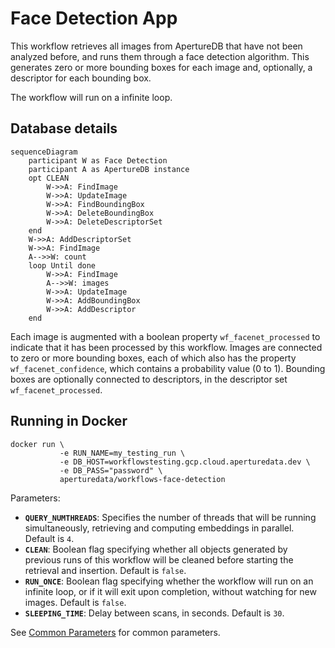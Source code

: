 # Face Detection App

This workflow retrieves all images from ApertureDB that have not been analyzed before, and runs them through a face detection algorithm.
This generates zero or more bounding boxes for each image and, optionally, a descriptor for each bounding box.

The workflow will run on a infinite loop.

## Database details

```mermaid
sequenceDiagram
    participant W as Face Detection
    participant A as ApertureDB instance
    opt CLEAN
        W->>A: FindImage
        W->>A: UpdateImage
        W->>A: FindBoundingBox
        W->>A: DeleteBoundingBox
        W->>A: DeleteDescriptorSet
    end
    W->>A: AddDescriptorSet
    W->>A: FindImage
    A-->>W: count
    loop Until done
        W->>A: FindImage
        A-->>W: images
        W->>A: UpdateImage  
        W->>A: AddBoundingBox
        W->>A: AddDescriptor
    end
```

Each image is augmented with a boolean property `wf_facenet_processed` to indicate that it has been processed by this workflow. Images are connected to zero or more bounding boxes, each of which also has the property `wf_facenet_confidence`, which contains a probability value (0 to 1). Bounding boxes are optionally connected to descriptors, in the descriptor set `wf_facenet_processed`.

## Running in Docker

```
docker run \
           -e RUN_NAME=my_testing_run \
           -e DB_HOST=workflowstesting.gcp.cloud.aperturedata.dev \
           -e DB_PASS="password" \
           aperturedata/workflows-face-detection
```

Parameters: 
* **`QUERY_NUMTHREADS`**: Specifies the number of threads that will be running simultaneously,
retrieving and computing embeddings in parallel. Default is `4`.
* **`CLEAN`**: Boolean flag specifying whether all objects generated by previous runs
of this workflow will be cleaned before starting the retrieval and insertion.
Default is `false`.
* **`RUN_ONCE`**: Boolean flag specifying whether the workflow will run on an infinite
loop, or if it will exit upon completion, without watching for new images.
Default is `false`.
* **`SLEEPING_TIME`**: Delay between scans, in seconds. Default is `30`.

See [Common Parameters](../../README.md#common-parameters) for common parameters.

